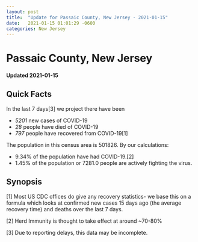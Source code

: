 ```yaml
---
layout: post
title:  "Update for Passaic County, New Jersey - 2021-01-15"
date:   2021-01-15 01:01:29 -0600
categories: New Jersey
---
```


# Passaic County, New Jersey
#### Updated 2021-01-15

## Quick Facts

In the last 7 days[3] we project there have been
- *5201* new cases of COVID-19
- *28* people have died of COVID-19
- *797* people have recovered from COVID-19[1]

The population in this census area is 501826. By our calculations:
- 9.34% of the population have had COVID-19.[2]
- 1.45% of the population or 7281.0 people are actively fighting the virus.

## Synopsis




[1] Most US CDC offices do give any recovery statistics- we base this on a formula which looks at confirmed new cases
15 days ago (the average recovery time) and deaths over the last 7 days.

[2] Herd Immunity is thought to take effect at around ~70-80%

[3] Due to reporting delays, this data may be incomplete.
 
    